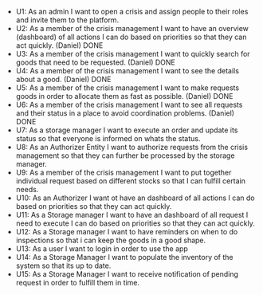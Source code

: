 - U1: As an admin I want to open a crisis and assign people to their roles and invite them to the platform.
- U2: As a member of the crisis management I want to have an overview (dashboard) of all actions I can do based on priorities so that they can act quickly. (Daniel) DONE
- U3: As a member of the crisis management I want to quickly search for goods that need to be requested. (Daniel) DONE
- U4: As a member of the crisis management I want to see the details about a good. (Daniel) DONE
- U5: As a member of the crisis management I want to make requests goods in order to allocate them as fast as possible. (Daniel) DONE
- U6: As a member of the crisis management I want to see all requests and their status in a place to avoid coordination problems. (Daniel) DONE
- U7: As a storage manager I want to execute an order and update its status so that everyone is informed on whats the status.
- U8: As an Authorizer Entity I want to authorize requests from the crisis management so that they can further be processed by the storage manager.
- U9: As a member of the crisis management I want to put together individual request based on different stocks so that I can fulfill certain needs.
- U10: As an Authorizer I want ot have an dashboard of all actions I can do based on priorities so that they can act quickly.
- U11: As a Storage manager I want to have an dashboard of all request I need to execute I can do based on priorities so that they can act quickly.
- U12: As a Storage manager I want to have reminders on when to do inspections so that i can keep the goods in a good shape.
- U13: As a user I want to login in order to use the app
- U14: As a Storage Manager I want to populate the inventory of the system so that its up to date.
- U15: As a Storage Manager I want to receive notification of pending request in order to fulfill them in time.
